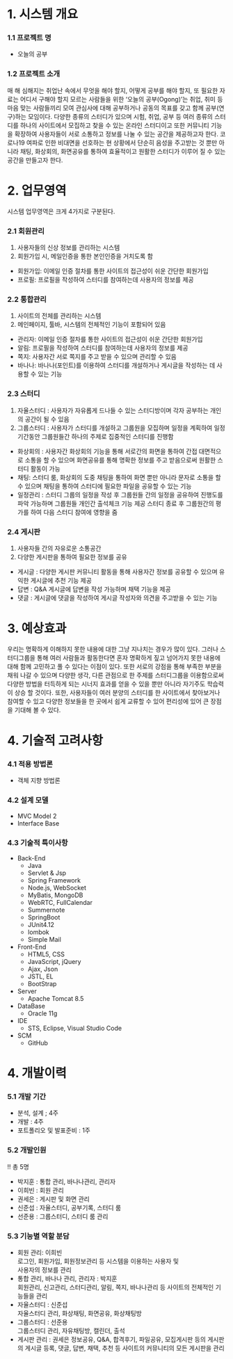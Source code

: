 
# 1. 시스템 개요
  ### 1.1 프로젝트 명  
  - 오늘의 공부  </br>
###  1.2 프로젝트 소개  
매 해 심해지는 취업난 속에서 무엇을 해야 할지, 어떻게 공부를 해야 할지, 또 필요한 자료는 어디서 구해야 할지 모르는 사람들을 위한 ‘오늘의 공부(Ogong)’는 취업, 취미 등 마음 맞는 사람들끼리 모여 관심사에 대해 공부하거나 공동의 목표를 갖고 함께 공부(연구)하는 모임이다.
 다양한 종류의 스터디가 있으며 시험, 취업, 공부 등 여러 종류의 스터디를 하나의 사이트에서 모집하고 찾을 수 있는 온라인 스터디이고 또한 커뮤니티 기능을 확장하여 사용자들이 서로 소통하고 정보를 나눌 수 있는 공간을 제공하고자 한다.
 코로나19 여파로 인한 비대면을 선호하는 현 상황에서 단순히 음성을 주고받는 것 뿐만 아니라 채팅, 화상회의, 화면공유를 통하여 효율적이고 원활한 스터디가 이루어 질 수 있는 공간을 만들고자 한다.

# 2. 업무영역 </br>
  시스템 업무영역은 크게 4가지로 구분된다. </br>
  
### 2.1 회원관리  
1. 사용자들의 신상 정보를 관리하는 시스템 
2. 회원가입 시, 메일인증을 통한 본인인증을 거치도록 함 
  * 회원가입: 이메일 인증 절차를 통한 사이트의 접근성이 쉬운 간단한 회원가입
  * 프로필: 프로필을 작성하여 스터디를 참여하는데 사용자의 정보를 제공  
  
### 2.2 통합관리 
1. 사이트의 전체를 관리하는 시스템
2. 메인페이지, 툴바, 시스템의 전체적인 기능이 포함되어 있음
  * 관리자: 이메일 인증 절차를 통한 사이트의 접근성이 쉬운 간단한 회원가입
  * 알림: 프로필을 작성하여 스터디를 참여하는데 사용자의 정보를 제공  
  * 쪽지: 사용자간 서로 쪽지를 주고 받을 수 있으며 관리할 수 있음
  * 바나나: 바나나(포인트)를 이용하여 스터디를 개설하거나 게시글을 작성하는 데 사용할 수 있는 기능

### 2.3 스터디 
1. 자율스터디 : 사용자가 자유롭게 드나들 수 있는 스터디방이며 각자 공부하는 개인의 공간이 될 수 있음
2. 그룹스터디 : 사용자가 스터디를 개설하고 그룹원을 모집하며 일정을 계획하여 일정 기간동안 그룹원들간 하나의 주제로 집중적인 스터디를 진행함
  * 화상회의 : 사용자간 화상회의 기능을 통해 서로간의 화면을 통하여 간접 대면적으로 소통을 할 수 있으며 화면공유를 통해 명확한 정보를 주고 받음으로써 원활한 스터디 활동이 가능
  * 채팅: 스터디 룸, 화상회의 도중 채팅을 통하여 화면 뿐만 아니라 문자로 소통을 할 수 있으며 채팅을 통하여 스터디에 필요한 파일을 공유할 수 있는 기능 
  * 일정관리 : 스터디 그룹의 일정을 작성 후 그룹원들 간의 일정을 공유하여 진행도를 파악 가능하며 그룹원들 개인간 출석체크 기능 제공 스터디 종료 후 그룹원간의 평가를 하여 다음 스터디 참여에 영향을 줌

### 2.4 게시판 
1. 사용자들 간의 자유로운 소통공간
2. 다양한 게시판을 통하여 필요한 정보를 공유
  * 게시글 : 다양한 게시판 커뮤니티 활동을 통해 사용자간 정보를 공유할 수 있으며 유익한 게시글에 추천 기능 제공
  * 답변 : Q&A 게시글에 답변을 작성 가능하며 채택 기능을 제공
  * 댓글 : 게시글에 댓글을 작성하여 게시글 작성자와 의견을 주고받을 수 있는 기능

# 3. 예상효과 </br>  
 우리는 명확하게 이해하지 못한 내용에 대한 그냥 지나치는 경우가 많이 있다. 그러나
스터디그룹을 통해 여러 사람들과 활동한다면 혼자 명확하게 짚고 넘어가지 못한 내용에 대해 함께 고민하고 풀 수 있다는 이점이 있다. 또한 서로의 강점을 통해 부족한 부분을 채워 나갈 수 있으며 다양한 생각, 
다른 관점으로 한 주제를 스터디그룹을 이용함으로써 다양한 방법을 터득하게 되는 시너지 효과를 얻을 수 있을 뿐만 아니라 자기주도 학습력이 상승 할 것이다. 또한, 사용자들이 여러 분양의 스터디를 한 사이트에서 
찾아보거나 참여할 수 있고 다양한 정보들을 한 곳에서 쉽게 교류할 수 있어 편리성에 있어 큰 장점을 기대해 볼 수 있다.  

# 4. 기술적 고려사항 </br>

### 4.1 적용 방법론  
  - 객체 지향 방법론 </br> 
  
### 4.2 설계 모델    
  - MVC Model 2   
  - Interface Base </br>  
  
### 4.3 기술적 특이사항  
  * Back-End
      - Java
      - Servlet & Jsp
      - Spring Framework
      - Node.js, WebSocket
      - MyBatis, MongoDB
      - WebRTC, FullCalendar
      - Summernote
      - SpringBoot
      - JUnit4.12
      - lombok
      - Simple Mail
  * Front-End
      - HTML5, CSS
      - JavaScript, jQuery
      - Ajax, Json
      - JSTL, EL
      - BootStrap
   * Server
      - Apache Tomcat 8.5
   * DataBase
      - Oracle 11g
   * IDE
      - STS, Eclipse, Visual Studio Code
   * SCM
      - GitHub
      
# 4. 개발이력 </br>      
  
### 5.1 개발 기간    
  - 분석, 설계 ; 4주 
  - 개발 : 4주
  - 포트폴리오 및 발표준비 : 1주
### 5.2 개발인원 </br>       
 !! 총 5명 
 - 박지훈 : 통합 관리, 바나나관리, 관리자
 - 이희빈 : 회원 관리 
 - 권세은 : 게시판 및 화면 관리 
 - 신준섭 : 자율스터디, 공부기록, 스터디 룸 
 - 선준용 : 그룹스터디, 스터디 룸 관리 

### 5.3 기능별 역할 분담 
  - 회원 관리: 이희빈  
  로그인, 회원가입, 회원정보관리 등 시스템을 이용하는 사용자 및    
   사용자의 정보를 관리
  - 통합 관리, 바나나 관리, 관리자 : 박지훈  
  회원관리, 신고관리, 스터디관리, 알림, 쪽지, 바나나관리 등 사이트의
   전체적인 기능들을 관리
  - 자율스터디 : 신준섭  
  자율스터디 관리, 화상채팅, 화면공유, 화상채팅방
  - 그룹스터디 : 선준용  
  그룹스터디 관리, 자유채팅방, 캘린더, 출석 
  - 게시판 관리 : 권세은 
  정보공유, Q&A, 합격후기, 파일공유, 모집게시판 등의 게시판의 게시글 
   등록, 댓글, 답변, 채택, 추천 등 사이트의 커뮤니티의 모든 게시판을 관리
